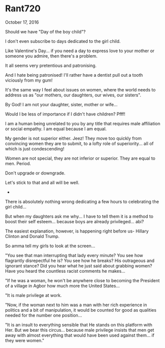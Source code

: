 # Rant720


October 17, 2016

Should we have "Day of the boy child"? 

I don't even subscribe to days dedicated to the girl child.

Like Valentine's Day... if you need a day to express love to your mother or someone you admire, then there's a problem. 

It all seems very pretentious and patronising.

And I hate being patronised! I'll rather have a dentist pull out a tooth viciously from my gum!

It's the same way I feel about issues on women, where the world needs to address us as "our mothers, our daughters, our wives, our sisters".

By God! I am not your daughter, sister, mother or wife...

Would I be less of importance if I didn't have children? Pfff!

I am a human being unrelated to you by any title that requires male affiliation or social empathy. I am equal because I am equal.

My gender is not superior either. Jeez! They move too quickly from convincing women they are to submit, to a lofty role of superiority... all of which is just condescending!

Women are not special, they are not inferior or superior. They are equal to men. Period.

Don't upgrade or downgrade. 

Let's stick to that and all will be well.

*
There is absolutely nothing wrong dedicating a few hours to celebrating the girl child...

But when my daughters ask me why... I have to tell them it is a method to boost their self esteem... because boys are already privileged... abi? 

The easiest explanation, however, is happening right before us- Hillary Clinton and Donald Trump.

So amma tell my girls to look at the screen...

"You see that man interrupting that lady every minute? You see how flagrantly disrepectful he is? You see how he breaks? His outrageous and ignorant stance? Did you hear what he just said about grabbing women? Have you heard the countless racist comments he makes...

"If he was a woman, he won't be anywhere close to becoming the President of a village in Agbor how much more the United States...

"It is male privilege at work.

"Now, if the woman next to him was a man with her rich experience in politics and a bit of manipulation, it would be counted for good as qualities needed for the number one position...

"It is an insult to everything sensible that He stands on this platform with Her. But we bear this circus... because male privilege insists that men get away with almost everything that would have been used against them... if they were women."